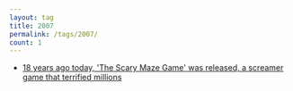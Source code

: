 ```yaml
---
layout: tag
title: 2007
permalink: /tags/2007/
count: 1
---
```


- [18 years ago today, 'The Scary Maze Game' was released, a screamer game that terrified millions](https://history.jakelee.co.uk/the-scary-maze-game-screamer-decompiled/)
